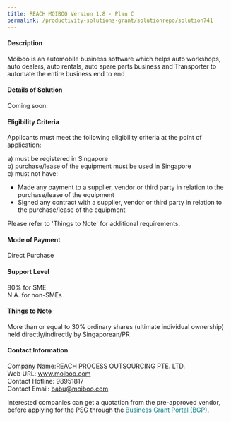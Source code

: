 ```yaml
---
title: REACH MOIBOO Version 1.8 - Plan C
permalink: /productivity-solutions-grant/solutionrepo/solution741
---
```


#### Description

Moiboo is an automobile business software which helps auto workshops, auto dealers, auto rentals, auto spare parts business and Transporter to automate the entire business end to end

#### Details of Solution

Coming soon.

#### Eligibility Criteria

Applicants must meet the following eligibility criteria at the point of application:

a) must be registered in Singapore <br>
b) purchase/lease of the equipment must be used in Singapore <br>
c) must not have:
- Made any payment to a supplier, vendor or third party in relation to the purchase/lease of the equipment
- Signed any contract with a supplier, vendor or third party in relation to the purchase/lease of the equipment

Please refer to 'Things to Note' for additional requirements.

#### Mode of Payment
Direct Purchase

#### Support Level
80% for SME <br>
N.A. for non-SMEs

#### Things to Note
More than or equal to 30% ordinary shares (ultimate individual ownership) held directly/indirectly by Singaporean/PR

#### Contact Information
Company Name:REACH PROCESS OUTSOURCING PTE. LTD. <br>Web URL: www.moiboo.com <br>Contact Hotline: 98951817 <br>Contact Email: babu@moiboo.com <br>

Interested companies can get a quotation from the pre-approved vendor, before applying for the PSG through the <a target='_blank' style='color:#037e8a' href='https://www.businessgrants.gov.sg/'>Business Grant Portal (BGP)</a>.
